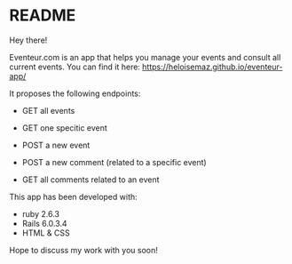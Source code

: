 # README

Hey there!

Eventeur.com is an app that helps you manage your events and consult all current events.
You can find it here: https://heloisemaz.github.io/eventeur-app/

It proposes the following endpoints: 

* GET all events

* GET one specitic event

* POST a new event

* POST a new comment (related to a specific event)

* GET all comments related to an event

This app has been developed with:
- ruby 2.6.3
- Rails 6.0.3.4
- HTML & CSS

Hope to discuss my work with you soon!